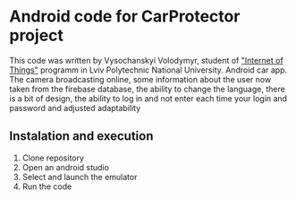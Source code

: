  # Android code for CarProtector project
 This code was written by Vysochanskyi Volodymyr, student of ["Internet of Things"](http://iot.lviv.ua) programm in Lviv Polytechnic National University.
 Android car app. The camera broadcasting online, some information about the user now taken from the firebase database, the ability to change the language, there is a bit of design, the ability to log in and not enter each time your login and password and adjusted adaptability 

 ## Instalation and execution
 1. Clone repository
 2. Open an android studio
 3. Select and launch the emulator
 4. Run the code
